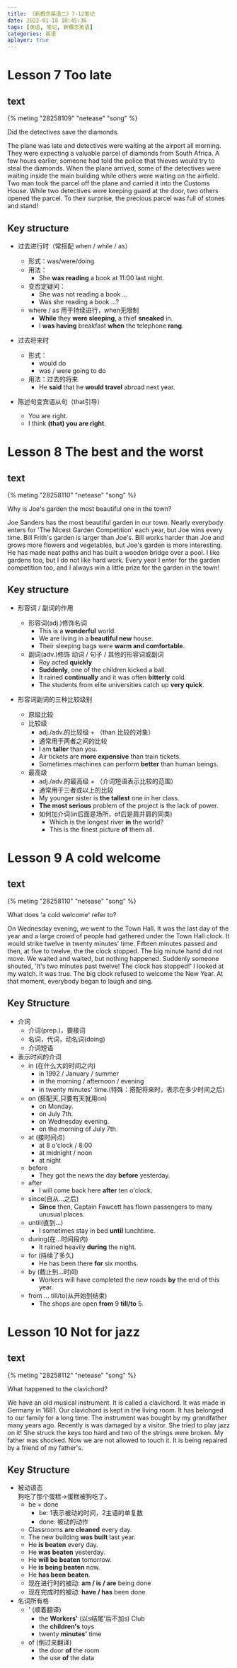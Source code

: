 ```yaml
---
title: 《新概念英语二》7-12笔记
date: 2022-01-18 10:45:36
tags: [英语, 笔记, 新概念英语]
categories: 英语
aplayer: true
---
```


# Lesson 7 Too late

## text

{% meting "28258109" "netease" "song" %}

Did the detectives save the diamonds.  

The plane was late and detectives were waiting at the airport all morning. They were expecting a valuable parcel of diamonds from South Africa. A few hours earlier, someone had told the police that thieves would try to steal the diamonds. When the plane arrived, some of the detectives were waiting inside the main building while others were waiting on the airfield. Two man took the parcel off the plane and carried it into the Customs House. While two detectives were keeping guard at the door, two others opened the parcel. To their surprise, the precious parcel was full of stones and stand!

## Key structure
- 过去进行时（常搭配 when / while / as）
    - 形式：was/were/doing
    - 用法：
        - She **was reading** a book at 11:00 last night.
    - 变否定疑问：
        - She was not reading a book ...
        - Was she reading a book ...?
    - where / as 用于持续进行，when无限制
        - **While** they **were sleeping**, a thief **sneaked** in.
        - I **was having** breakfast **when** the telephone **rang**.
- 过去将来时
    - 形式：
        - would do
        - was / were going to do
    - 用法：过去的将来
        - He **said** that he **would travel** abroad next year.

- 陈述句变宾语从句（that引导）
    - You are right.
    - I think **(that) you are right**.


# Lesson 8 The best and the worst

## text
{% meting "28258110" "netease" "song" %}

Why is Joe's garden the most beautiful one in the town?

Joe Sanders has the most beautiful garden in our town. Nearly everybody enters for 'The Nicest Garden Competition' each year, but Joe wins every time. Bill Frith's garden is larger than Joe's. Bill works harder than Joe and grows more flowers and vegetables, but Joe's garden is more interesting. He has made neat paths and has built a wooden bridge over a pool. I like gardens too, but I do not like hard work. Every year I enter for the garden competition too, and I always win a little prize for the garden in the town!

## Key structure

- 形容词 / 副词的作用
    - 形容词(adj.)修饰名词
        - This is a **wonderful** world.
        - We are living in a **beautiful new** house.
        - Their sleeping bags were **warm and comfortable**. 
    - 副词(adv.)修饰 动词 / 句子 / 其他的形容词或副词 
        - Roy acted **quickly**
        - **Suddenly**, one of the children kicked a ball.
        - It rained **continually** and it was often **bitterly** cold.
        - The students from elite universities catch up **very quick**.

- 形容词副词的三种比较级别
    - 原级比较
    - 比较级
        - adj./adv.的比较级 + （than 比较的对象）
        - 通常用于两者之间的比较
        - I am __taller__ than you.
        - Air tickets are __more expensive__ than train tickets.
        - Sometimes machines can perform __better__ than human beings.
    - 最高级
        - adj./adv.的最高级 + （介词短语表示比较的范围）
        - 通常用于三者或以上的比较
        - My younger sister is **the tallest** one in her class.
        - __The most serious__ problem of the project is the lack of power.
        - 如何加介词(in后面是场所，of后是肩并肩的同类)
            - Which is the longest river __in__ the world?
            - This is the finest picture __of__ them all.

# Lesson 9 A cold welcome

## text

{% meting "28258110" "netease" "song" %}

What does 'a cold welcome' refer to?

On Wednesday evening, we went to the Town Hall. It was the last day of the year and a large crowd of people had gathered under the Town Hall clock. It would strike twelve in twenty minutes' time. Fifteen minutes passed and then, at five to twelve, the the clock stopped. The big minute hand did not move. We waited and waited, but nothing happened. Suddenly someone shouted, 'It's two minutes past twelve! The clock has stopped!' I looked at my watch. It was true. The big clock refused to welcome the New Year. At that moment, everybody began to laugh and sing.

## Key Structure
- 介词
    - 介词(prep.)，要接词
    - 名词，代词，动名词(doing)
    - 介词短语
- 表示时间的介词
    - in (在什么大的时间之内)
        - in 1992 / January / summer
        - in the morning / afternoon / evening
        - in twenty minutes' time.(特殊：搭配将来时，表示在多少时间之后)
    - on (搭配天,只要有天就用on)
        - on Monday.
        - on July 7th.
        - on Wednesday evening.
        - on the morning of July 7th.
    - at (接时间点)
        - at 8 o'clock / 8:00
        - at midnight / noon
        - at night
    - before
        - They got the news the day __before__ yesterday.
    - after
        - I will come back here __after__ ten o'clock.
    - since(自从...之后)
        - __Since__ then, Captain Fawcett has flown passengers to many unusual places.
    - until(直到...)
        - I sometimes stay in bed __until__ lunchtime.
    - during(在...时间段内)
        - It rained heavily __during__ the night.
    - for (持续了多久)
        - He has been there __for__ six months.
    - by (截止到...时间)
        - Workers will have completed the new roads __by__ the end of this year.
    - from ... till/to(从开始到结束)
        - The shops are open __from__ 9 __till/to__ 5.

# Lesson 10 Not for jazz

## text
{% meting "28258112" "netease" "song" %}

What happened to the clavichord?

We have an old musical instrument. It is called a clavichord. It was made in Germany in 1681. Our clavichord is kept in the living room. It has belonged to our family for a long time. The instrument was bought by my grandfather many years ago. Recently is was damaged by a visitor. She tried to play jazz on it! She struck the keys too hard and two of the strings were broken. My father was shocked. Now we are not allowed to touch it. It is being repaired by a friend of my father's.

## Key Structure

- 被动语态  
    狗吃了那个蛋糕->蛋糕被狗吃了。  
    - be + done
        - be: 1表示被动的时间，2主语的单复数
        - done: 被动的动作
    - Classrooms __are cleaned__ every day. 
    - The new building __was built__ last year.
    - He __is beaten__ every day.
    - He __was beaten__ yesterday.
    - He __will be beaten__ tomorrow.
    - He __is being beaten__ now.
    - He __has been beaten__.
    - 现在进行时的被动: __am / is / are__ being done
    - 现在完成时的被动: __have / has__ been done
- 名词所有格
    - ' (顺着翻译)
        - the __Workers'__ (以s结尾'后不加s) Club
        - the __children's__ toys
        - twenty __minutes'__ time
    - of (倒过来翻译)
        - the door __of__ the room
        - the use __of__ the data


